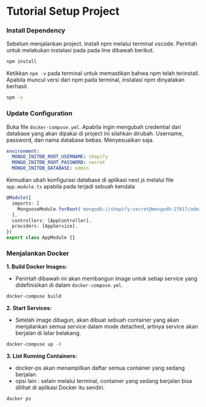 # Tutorial Setup Project

### Install Dependency

Sebelum menjalankan project. Install npm melalui terminal vscode. Perintah untuk melakukan instalasi pada pada line dibawah berikut.

```bash
npm install
```

Ketikkan `npm -v` pada terminal untuk memastikan bahwa npm telah terinstall. Apabila muncul versi dari npm pada terminal, instalasi npm dinyatakan berhasil.

```bash
npm -v
```

### Update Configuration

Buka file `docker-compose.yml`. Apabila ingin mengubah credential dari database yang akan dipakai di project ini silahkan dirubah. 
Username, password, dan nama database bebas. Menyesuaikan saja.

```yaml
environment:
  MONGO_INITDB_ROOT_USERNAME: shopify
  MONGO_INITDB_ROOT_PASSWORD: secret
  MONGO_INITDB_DATABASE: admin
```

Kemudian ubah konfigurasi database di aplikasi nest js melalui file `app.module.ts` apabila pada  terjadi sebuah kendala

```typescript
@Module({
  imports: [
    MongooseModule.forRoot('mongodb://shopify:secret@mongodb:27017/admin'), // ubah konfigurasi database di line ini
  ],
  controllers: [AppController],
  providers: [AppService],
})
export class AppModule {}
```


### Menjalankan Docker

**1. Build Docker Images:**

- Perintah dibawah ini akan membangun image untuk setiap service yang didefinisikan di dalam `docker-compose.yml`. 

```bash
docker-compose build
```

**2. Start Services:**

- Setelah image dibagun, akan dibuat sebuah container yang akan menjalankan semua service dalam mode detached, artinya service akan berjalan di latar belakang.

```bash
docker-compose up -d
```

**3. List Running Containers:**

- docker-ps akan menampilkan daftar semua container yang sedang berjalan.
- opsi lain : selain melalui terminal, container yang sedang berjalan bisa dilihat di aplikasi Docker itu sendiri.

```bash
docker ps
```
